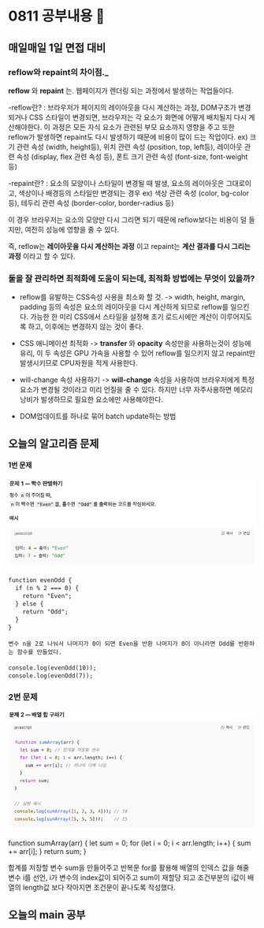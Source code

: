 # 0811 공부내용 📖

## 매일매일 1일 면접 대비

### __reflow와 repaint의 차이점.___
__reflow__ 와  __repaint__ 는. 웹페이지가 렌더링 되는 과정에서 발생하는 작업들이다.


-reflow란? : 브라우저가 페이지의 레이아웃을 다시 계산하는 과정, DOM구조가 변경되거나 CSS 스타일이 변경되면, 브라우저는 각 요소가 화면에 어떻게 배치될지 다시 계산해야한다. 이 과정은 모든 자식 요소가 관련된 부모 요소까지 영향을 주고 또한 reflow가 발생하면 repaint도 다시 발생하기 때문에 비용이 많이 드는 작업이다.  ex) 크기 관련 속성 (width, height등), 위치 관련 속성 (position, top, left등), 레이아웃 관련 속성 (display, flex 관련 속성 등), 폰트 크기 관련 속성 (font-size, font-weight 등)

-repaint란? : 요소의 모양이나 스타일이 변경될 때 발생, 요소의 레이아웃은 그대로이고, 색상이나 배경등의 스타일만 변경되는 경우 ex) 색상 관련 속성 (color, bg-color 등), 테두리 관련 속성 (border-color, border-radius 등)

이 경우 브라우저는 요소의 모양만 다시 그리면 되기 때문에 reflow보다는 비용이 덜 들지만, 여전히 성능에 영향을 줄 수 있다.

즉, reflow는 __레이아웃을 다시 계산하는 과정__ 이고 repaint는 __계산 결과를 다시 그리는 과정__ 이라고 할 수 있다.

### 둘을 잘 관리하면 최적화에 도움이 되는데, 최적화 방법에는 무엇이 있을까?

- reflow를 유발하는 CSS속성 사용을 최소화 할 것. -> width, height, margin, padding 등의 속성은 요소의 레이아웃을 다시 계산하게 되므로 reflow를 일으킨다. 가능한 한 미리 CSS에서 스타일을 설정해 초기 로드시에만 계산이 이루어지도록 하고, 이후에는 변경하지 않는 것이 좋다.

- CSS 애니메이션 최적화 -> __transfer__ 와 __opacity__ 속성만을 사용하는것이 성능에 유리, 이 두 속성은 GPU 가속을 사용할 수 있어 reflow를 일으키지 않고 repaint만 발생시키므로 CPU자원을 적게 사용한다.

- will-change 속성 사용하기 -> __will-change__ 속성을 사용하여 브라우저에게 특정 요소가 변경될 것이라고 미리 언질을 줄 수 있다. 하지만 너무 자주사용하면 메모리 낭비가 발생하므로 필요한 요소에만 사용해야한다.

- DOM업데이트를 하나로 묶어 batch update하는 방법

## 오늘의 알고리즘 문제

#### 1번 문제
![alt text](image.png)

```
function evenOdd {
  if (n % 2 === 0) {
    return "Even";
  } else {
    return "Odd";
  }
}

변수 n을 2로 나눠서 나머지가 0이 되면 Even을 반환 나머지가 0이 아니라면 Odd를 반환하는 함수를 만들었다.

console.log(evenOdd(10));
console.log(evenOdd(7));
```

### 2번 문제
![alt text](image-1.png)

function sumArray(arr) {
  let sum = 0;
  for (let i = 0; i < arr.length; i++) {
    sum += arr[i];
  }
  return sum;
}

합계를 저장할 변수 sum을 만들어주고 반복문 for를 활용해 배열의 인덱스 값을 해줄 변수 i를 선언, i가 변수의 index값이 되어주고
sum이 재할당 되고 조건부분의 i값이 배열의 length값 보다 작아지면 조건문이 끝나도록 작성했다.


## 오늘의 main 공부
